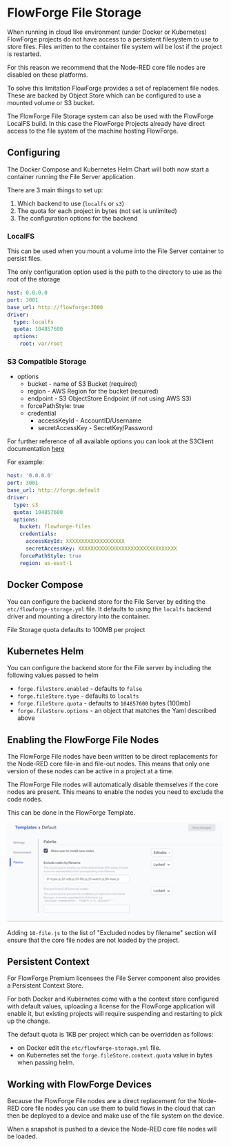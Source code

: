 # FlowForge File Storage

When running in cloud like environment (under Docker or Kubernetes)
FlowForge projects do not have access to a persistent filesystem to 
use to store files. Files written to the container file system will 
be lost if the project is restarted.

For this reason we recommend that the Node-RED core file nodes are
disabled on these platforms.

To solve this limitation FlowForge provides a set of replacement
file nodes. These are backed by Object Store which can be configured
to use a mounted volume or S3 bucket.

The FlowForge File Storage system can also be used with the FlowForge
LocalFS build. In this case the FlowForge Projects already have
direct access to the file system of the machine hosting FlowForge.

## Configuring

The Docker Compose and Kubernetes Helm Chart will both now start a 
container running the File Server application.

There are 3 main things to set up:

 1. Which backend to use (`localfs` or `s3`)
 2. The quota for each project in bytes (not set is unlimited)
 3. The configuration options for the backend

### LocalFS

This can be used when you mount a volume into the File Server container
to persist files.

The only configuration option used is the path to the directory to use
as the root of the storage

```yaml
host: 0.0.0.0
port: 3001
base_url: http://flowforge:3000
driver:
  type: localfs
  quota: 104857600
  options:
    root: var/root
```

### S3 Compatible Storage

- options
    - bucket - name of S3 Bucket (required)
    - region - AWS Region for the bucket (required)
    - endpoint - S3 ObjectStore Endpoint (if not using AWS S3)
    - forcePathStyle: true
    - credential
        - accessKeyId - AccountID/Username
        - secretAccessKey - SecretKey/Password

For further reference of all available options you can look at the S3Client documentation [here](https://docs.aws.amazon.com/AWSJavaScriptSDK/v3/latest/clients/client-s3/interfaces/s3clientconfig.html)

For example:

```yaml
host: '0.0.0.0'
port: 3001
base_url: http://forge.default
driver:
  type: s3
  quota: 104857600
  options:
    bucket: flowforge-files
    credentials:
      accessKeyId: XXXXXXXXXXXXXXXXXXX
      secretAccessKey: XXXXXXXXXXXXXXXXXXXXXXXXXXXXXXXX
    forcePathStyle: true
    region: us-east-1
```

## Docker Compose

You can configure the backend store for the File Server by editing the 
`etc/flowforge-storage.yml` file. It defaults to using the `localfs` 
backend driver and mounting a directory into the container.

File Storage quota defaults to 100MB per project

## Kubernetes Helm

You can configure the backend store for the File server by including 
the following values passed to helm

- `forge.fileStore.enabled` - defaults to `false`
- `forge.fileStore.type` - defaults to `localfs`
- `forge.fileStore.quota` - defaults to `104857600` bytes (100mb)
- `forge.fileStore.options` - an object that matches the Yaml described above

## Enabling the FlowForge File Nodes

The FlowForge File nodes have been written to be direct replacements
for the Node-RED core file-in and file-out nodes. This means that only 
one version of these nodes can be active in a project at a time.

The FlowForge File nodes will automatically disable themselves if the 
core nodes are present. This means to enable the nodes you need to 
exclude the code nodes.

This can be done in the FlowForge Template.

<img src="../images/file-node-template.png" width=500 />

Adding `10-file.js` to the list of "Excluded nodes by filename" section will ensure that the core file nodes are not loaded by the project.

## Persistent Context

For FlowForge Premium licensees the File Server component also provides a Persistent Context Store.

For both Docker and Kubernetes come with a the context store configured with default values, uploading 
a license for the FlowForge application will enable it, but existing projects will require suspending 
and restarting to pick up the change.

The default quota is 1KB per project which can be overridden as follows:

- on Docker edit the `etc/flowforge-storage.yml` file.
- on Kubernetes set the `forge.fileStore.context.quota` value in bytes when passing helm.

## Working with FlowForge Devices

Because the FlowForge File nodes are a direct replacement for the
Node-RED core file nodes you can use them to build flows
in the cloud that can then be deployed to a device and make use of 
the file system on the device.

When a snapshot is pushed to a device the Node-RED core file nodes 
will be loaded.
